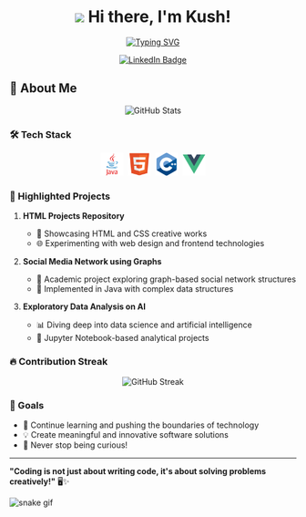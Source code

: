 <!-- Header with Animated Wave -->
<h1 align="center">
  <img src="https://media.giphy.com/media/hvRJCLFzcasrR4ia7z/giphy.gif" width="30px"/> 
  Hi there, I'm Kush! 
</h1>

<!-- Typing Animation -->
<p align="center">
  <a href="https://git.io/typing-svg">
    <img src="https://readme-typing-svg.demolab.com?font=Fira+Code&pause=1000&color=29F70F&center=true&vCenter=true&width=435&lines=Curious+Programmer;Tech+Enthusiast;Problem+Solver" alt="Typing SVG" />
  </a>
</p>

<!-- Social Badges -->
<p align="center">
  <a href="https://www.linkedin.com/in/kr-kush">
    <img src="https://img.shields.io/badge/LinkedIn-blue?style=for-the-badge&logo=linkedin&logoColor=white" alt="LinkedIn Badge"/>
  </a>
</p>

## 🚀 About Me

<!-- Stats Card -->
<p align="center">
  <img src="https://github-readme-stats.vercel.app/api?username=KUMAR-KUSH&show_icons=true&theme=radical" alt="GitHub Stats"/>
</p>

### 🛠️ Tech Stack

<!-- Tech Icons -->
<p align="center">
  <img src="https://github.com/devicons/devicon/blob/master/icons/java/java-original-wordmark.svg" title="Java" alt="Java" width="40" height="40"/>&nbsp;
  <img src="https://github.com/devicons/devicon/blob/master/icons/html5/html5-original.svg" title="HTML5" alt="HTML" width="40" height="40"/>&nbsp;
  <img src="https://github.com/devicons/devicon/blob/master/icons/cplusplus/cplusplus-original.svg" title="C++" alt="C++" width="40" height="40"/>&nbsp;
  <img src="https://github.com/devicons/devicon/blob/master/icons/vuejs/vuejs-original.svg" title="Vue" alt="Vue" width="40" height="40"/>
</p>

### 🌟 Highlighted Projects

1. **HTML Projects Repository** 
   - 🎨 Showcasing HTML and CSS creative works
   - 🌐 Experimenting with web design and frontend technologies

2. **Social Media Network using Graphs** 
   - 🔗 Academic project exploring graph-based social network structures
   - 🧠 Implemented in Java with complex data structures

3. **Exploratory Data Analysis on AI**
   - 📊 Diving deep into data science and artificial intelligence
   - 📓 Jupyter Notebook-based analytical projects

### 🔥 Contribution Streak

<p align="center">
  <img src="https://github-readme-streak-stats.herokuapp.com/?user=KUMAR-KUSH&theme=dark" alt="GitHub Streak"/>
</p>

### 🎯 Goals

- 🚀 Continue learning and pushing the boundaries of technology
- 💡 Create meaningful and innovative software solutions
- 🌈 Never stop being curious!

---

**"Coding is not just about writing code, it's about solving problems creatively!"** 🖥️✨

<!-- Snake Game Contribution Graph -->
![snake gif](https://github.com/KUMAR-KUSH/KUMAR-KUSH/blob/output/github-contribution-grid-snake.gif)
